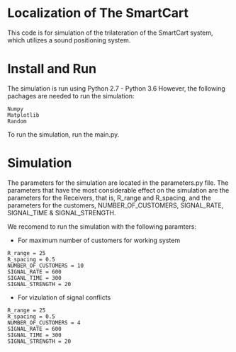# Localization of The SmartCart
This code is for simulation of the trilateration of the SmartCart system, which utilizes
a sound positioning system.

# Install and Run

The simulation is run using Python 2.7 - Python 3.6
However, the following pachages are needed to run the simulation:

~~~~
Numpy
Matplotlib
Random
~~~~

To run the simulation, run the main.py. 

# Simulation

The parameters for the simulation are located in the parameters.py file. 
The parameters that have the most considerable effect on the simulation are the parameters for the Receivers, that is, R_range and R_spacing,
and the parameters for the customers, NUMBER_OF_CUSTOMERS, SIGNAL_RATE, SIGNAL_TIME & SIGNAL_STRENGTH.

We recomend to run the simulation with the following paramters:


- For maximum number of customers for working system
~~~~
R_range = 25
R_spacing = 0.5
NUMBER_OF_CUSTOMERS = 10
SIGNAL_RATE = 600
SIGANL_TIME = 300
SIGNAL_STRENGTH = 20
~~~~

- For vizulation of signal conflicts
~~~~
R_range = 25
R_spacing = 0.5
NUMBER_OF_CUSTOMERS = 4
SIGNAL_RATE = 600
SIGNAL_TIME = 300
SIGNAL_STRENGTH = 20
~~~~
